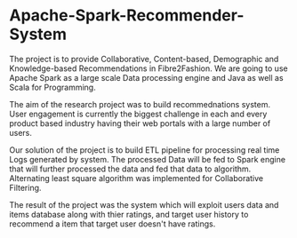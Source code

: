# Apache-Spark-Recommender-System
The project is to provide Collaborative, Content-based, Demographic and Knowledge-based Recommendations in Fibre2Fashion. We are going to use Apache Spark as a large scale Data processing engine and Java as well as Scala for Programming.

The aim of the research project was to build recommednations system. User engagement is currently the biggest challenge in each and every product based industry having their web portals with a large number of users.

Our solution of the project is to build ETL pipeline for processing real time Logs generated by system. The processed Data will be fed to Spark engine that will further processed the data and fed that data to algorithm. Alternating least square algorithm was implemented for Collaborative Filtering.

The result of the project was the system which will exploit users data and items database along with thier ratings, and target user history to recommend a item that target user doesn't have ratings. 
